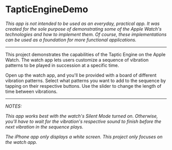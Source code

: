 # TapticEngineDemo

*This app is not intended to be used as an everyday, practical app. It was created for the sole purpose of demonstrating some of the Apple Watch's technologies and how to implement them. Of course, these implementations can be used as a foundation for more functional applications.*


------------------------------------------------------------------------------------------------------------------------------

This project demonstrates the capabilities of the Taptic Engine on the Apple Watch.  The watch app lets users customize a sequence of vibration patterns to be played in succession at a specific time.

Open up the watch app, and you'll be provided with a board of different vibration patterns.  Select what patterns you want to add to the sequence by tapping on their respective buttons.  Use the slider to change the length of time between vibrations.  

------------------------------------------------------------------------------------------------------------------------------


*NOTES:*


*This app works best with the watch's Silent Mode turned on.  Otherwise, you'll have to wait for the vibration's respective sound to finish before the next vibration in the sequence plays.*

*The iPhone app only displays a white screen.  This project only focuses on the watch app.*
